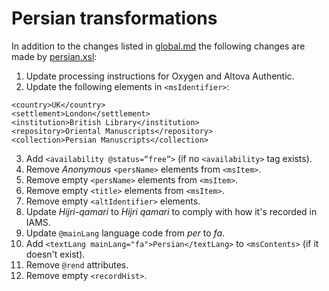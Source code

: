 # Persian transformations

In addition to the changes listed in [global.md](global.md) the following changes are made by 
[persian.xsl](../persian.xsl):

1. Update processing instructions for Oxygen and Altova Authentic.
2. Update the following elements in `<msIdentifier>`:

```
<country>UK</country>
<settlement>London</settlement>
<institution>British Library</institution>
<repository>Oriental Manuscripts</repository>
<collection>Persian Manuscripts</collection>
```

3. Add `<availability @status=“free”>` (if no `<availability>` tag exists).
4. Remove *Anonymous* `<persName>` elements from `<msItem>`.
5. Remove empty `<persName>` elements from `<msItem>`.
6. Remove empty `<title>` elements from `<msItem>`.
7. Remove empty `<altIdentifier>` elements.
8. Update *Hijri-qamari* to *Hijri qamari* to comply with how it's recorded in IAMS.
9. Update `@mainLang` language code from *per* to *fa*.
10. Add `<textLang mainLang="fa">Persian</textLang>` to `<msContents>` (if it doesn't exist).
11. Remove `@rend` attributes.
12. Remove empty `<recordHist>`.